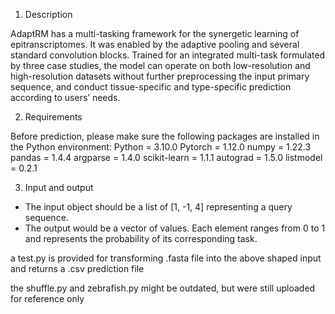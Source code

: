 1.	Description

AdaptRM has a multi-tasking framework for the synergetic learning of epitranscriptomes. It was enabled by the adaptive pooling and several standard convolution blocks. Trained for an integrated multi-task formulated by three case studies, the model can operate on both low-resolution and high-resolution datasets without further preprocessing the input primary sequence, and conduct tissue-specific and type-specific prediction according to users’ needs. 

2.	Requirements

Before prediction, please make sure the following packages are installed in the Python environment:
Python = 3.10.0
Pytorch = 1.12.0
numpy = 1.22.3
pandas = 1.4.4
argparse = 1.4.0
scikit-learn = 1.1.1
autograd = 1.5.0
listmodel = 0.2.1

3.	Input and output 
* The input object should be a list of [1, -1, 4] representing a query sequence.
* The output would be a vector of values. Each element ranges from 0 to 1 and represents the probability of its corresponding task.

a test.py is provided for transforming .fasta file into the above shaped input and returns a .csv prediction file


the shuffle.py and zebrafish.py might be outdated, but were still uploaded for reference only    
